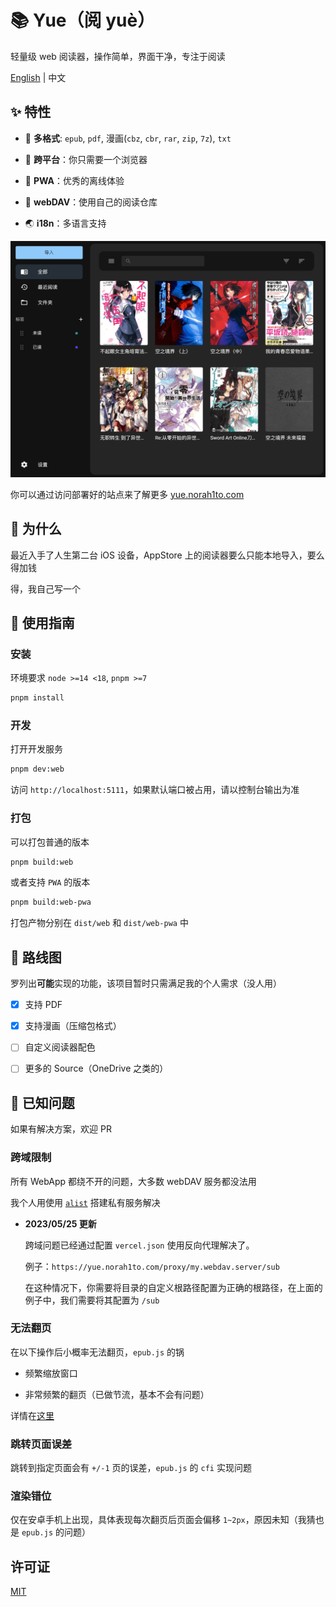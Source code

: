 # 📚 Yue（阅 yuè）

轻量级 web 阅读器，操作简单，界面干净，专注于阅读

[English](./README.md) | 中文

## ✨ 特性

- 📖 **多格式**: `epub`, `pdf`, 漫画(`cbz`, `cbr`, `rar`, `zip`, `7z`), `txt`

- 🚀 **跨平台**：你只需要一个浏览器

- 🚀 **PWA**：优秀的离线体验

- 📁 **webDAV**：使用自己的阅读仓库

- 🌏 **i18n**：多语言支持

![](./res/book_list.png)

你可以通过访问部署好的站点来了解更多 [yue.norah1to.com](https://yue.norah1to.com)

## 🧐 为什么

最近入手了人生第二台 iOS 设备，AppStore 上的阅读器要么只能本地导入，要么得加钱

得，我自己写一个

## 🎈 使用指南

### 安装

环境要求 `node >=14 <18`, `pnpm >=7`

```bash
pnpm install
```

### 开发

打开开发服务

```bash
pnpm dev:web
```

访问 `http://localhost:5111`，如果默认端口被占用，请以控制台输出为准

### 打包

可以打包普通的版本

```bash
pnpm build:web
```

或者支持 `PWA` 的版本

```bash
pnpm build:web-pwa
```

打包产物分别在 `dist/web` 和 `dist/web-pwa` 中

## 📍 路线图

罗列出**可能**实现的功能，该项目暂时只需满足我的个人需求（没人用）

- [x] 支持 PDF

- [x] 支持漫画（压缩包格式）

- [ ] 自定义阅读器配色

- [ ] 更多的 Source（OneDrive 之类的）

## 🚧 已知问题

如果有解决方案，欢迎 PR

### 跨域限制

所有 WebApp 都绕不开的问题，大多数 webDAV 服务都没法用

我个人用使用 [`alist`](https://github.com/alist-org/alist) 搭建私有服务解决

- **2023/05/25 更新**

  跨域问题已经通过配置 `vercel.json` 使用反向代理解决了。

  例子：`https://yue.norah1to.com/proxy/my.webdav.server/sub`

  在这种情况下，你需要将目录的自定义根路径配置为正确的根路径，在上面的例子中，我们需要将其配置为 `/sub`

### 无法翻页

在以下操作后小概率无法翻页，`epub.js` 的锅

- 频繁缩放窗口

- 非常频繁的翻页（已做节流，基本不会有问题）

详情在[这里](https://github.com/NoraH1to/yue/issues/1)

### 跳转页面误差

跳转到指定页面会有 `+/-1` 页的误差，`epub.js` 的 `cfi` 实现问题

### 渲染错位

仅在安卓手机上出现，具体表现每次翻页后页面会偏移 `1~2px`，原因未知（我猜也是 `epub.js` 的问题）

## 许可证

[MIT](./LICENSE)
